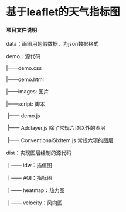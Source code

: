 # 基于leaflet的天气指标图



#### 项目文件说明

data：画图用的假数据，为json数据格式

demo：源代码

|——demo.css

|——demo.html

|——images: 图片

|——script: 脚本

​         |—— demo.js

​         |—— Addlayer.js 除了常规六项以外的图层

​         |—— ConventionalSixItem.js 常规六项的图层

dist：实现图层绘制的源代码

｜—— idw：插值图

｜—— AQI：指标图

｜—— heatmap：热力图

｜—— velocity：风向图